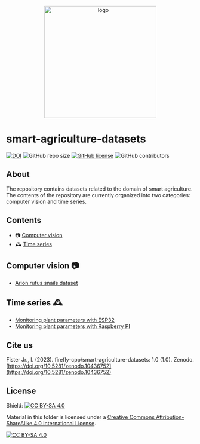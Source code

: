 <p align="center">
  <img alt="logo" width="300" src=".github/images/logo.png">
</p>


# smart-agriculture-datasets

[![DOI](https://zenodo.org/badge/DOI/10.5281/zenodo.10436752.svg)](https://doi.org/10.5281/zenodo.10436752)
![GitHub repo size](https://img.shields.io/github/repo-size/firefly-cpp/smart-agriculture-datasets?style=flat-square)
[![GitHub license](https://img.shields.io/github/license/firefly-cpp/smart-agriculture-datasets.svg)](https://github.com/firefly-cpp/smart-agriculture-datasets/blob/master/LICENSE)
![GitHub contributors](https://img.shields.io/github/contributors/firefly-cpp/smart-agriculture-datasets.svg)

## About

The repository contains datasets related to the domain of smart agriculture. The contents of the repository are currently organized into two categories: computer vision and time series.


## Contents
- 📷 [Computer vision](#computer-vision-)
- 🕰️ [Time series](#time-series-%EF%B8%8F)

## Computer vision 📷

- [Arion rufus snails dataset](https://github.com/firefly-cpp/snail-dataset)

## Time series 🕰️

- [Monitoring plant parameters with ESP32](https://github.com/firefly-cpp/smart-agriculture-datasets/tree/main/plant-monitoring-esp32)
- [Monitoring plant parameters with Raspberry PI](https://github.com/firefly-cpp/smart-agriculture-datasets/tree/main/plant-monitoring-rpi)

## Cite us

Fister Jr., I. (2023). firefly-cpp/smart-agriculture-datasets: 1.0 (1.0). Zenodo. [https://doi.org/10.5281/zenodo.10436752](https://doi.org/10.5281/zenodo.10436752)

## License
Shield: [![CC BY-SA 4.0][cc-by-sa-shield]][cc-by-sa]

Material in this folder is licensed under a
[Creative Commons Attribution-ShareAlike 4.0 International License][cc-by-sa].

[![CC BY-SA 4.0][cc-by-sa-image]][cc-by-sa]

[cc-by-sa]: http://creativecommons.org/licenses/by-sa/4.0/
[cc-by-sa-image]: https://licensebuttons.net/l/by-sa/4.0/88x31.png
[cc-by-sa-shield]: https://img.shields.io/badge/License-CC%20BY--SA%204.0-lightgrey.svg
